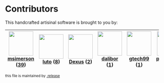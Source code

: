 # Contributors

This handcrafted artisinal software is brought to you by:

| <img height="80" src="https://avatars.githubusercontent.com/u/261635?v=4"><br><a href="https://github.com/msimerson">msimerson</a> (<a href="https://github.com/haraka/haraka-plugin-access/commits?author=msimerson">39</a>) | <img height="80" src="https://avatars.githubusercontent.com/u/2158203?v=4"><br><a href="https://github.com/luto">luto</a> (<a href="https://github.com/haraka/haraka-plugin-access/commits?author=luto">8</a>) | <img height="80" src="https://avatars.githubusercontent.com/u/1674289?v=4"><br><a href="https://github.com/Dexus">Dexus</a> (<a href="https://github.com/haraka/haraka-plugin-access/commits?author=Dexus">2</a>) | <img height="80" src="https://avatars.githubusercontent.com/u/48384?v=4"><br><a href="https://github.com/dalibor">dalibor</a> (<a href="https://github.com/haraka/haraka-plugin-access/commits?author=dalibor">1</a>) | <img height="80" src="https://avatars.githubusercontent.com/u/15035337?v=4"><br><a href="https://github.com/gtech99">gtech99</a> (<a href="https://github.com/haraka/haraka-plugin-access/commits?author=gtech99">1</a>) | <img height="80" src="https://avatars.githubusercontent.com/u/83369329?v=4"><br><a href="https://github.com/polarismail">polarismail</a> (<a href="https://github.com/haraka/haraka-plugin-access/commits?author=polarismail">1</a>) |
| :---------------------------------------------------------------------------------------------------------------------------------------------------------------------------------------------------------------------------: | :------------------------------------------------------------------------------------------------------------------------------------------------------------------------------------------------------------: | :---------------------------------------------------------------------------------------------------------------------------------------------------------------------------------------------------------------: | :-------------------------------------------------------------------------------------------------------------------------------------------------------------------------------------------------------------------: | :----------------------------------------------------------------------------------------------------------------------------------------------------------------------------------------------------------------------: | :----------------------------------------------------------------------------------------------------------------------------------------------------------------------------------------------------------------------------------: |

<sub>this file is maintained by [.release](https://github.com/msimerson/.release)</sub>
